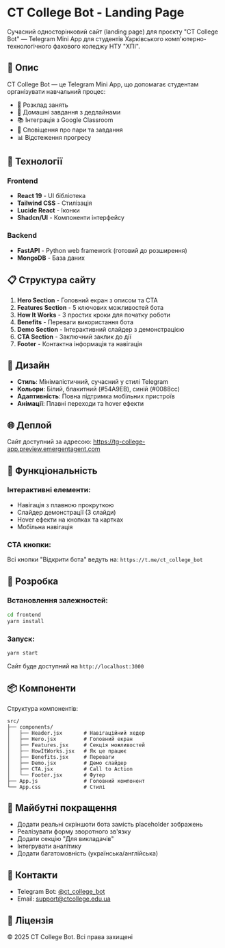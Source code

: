 # CT College Bot - Landing Page

Сучасний односторінковий сайт (landing page) для проєкту "CT College Bot" — Telegram Mini App для студентів Харківського комп'ютерно-технологічного фахового коледжу НТУ "ХПІ".

## 🎯 Опис

CT College Bot — це Telegram Mini App, що допомагає студентам організувати навчальний процес:
- 📅 Розклад занять
- 📝 Домашні завдання з дедлайнами
- 📚 Інтеграція з Google Classroom
- 🔔 Сповіщення про пари та завдання
- 📊 Відстеження прогресу

## 🚀 Технології

### Frontend
- **React 19** - UI бібліотека
- **Tailwind CSS** - Стилізація
- **Lucide React** - Іконки
- **Shadcn/UI** - Компоненти інтерфейсу

### Backend
- **FastAPI** - Python web framework (готовий до розширення)
- **MongoDB** - База даних

## 📋 Структура сайту

1. **Hero Section** - Головний екран з описом та CTA
2. **Features Section** - 5 ключових можливостей бота
3. **How It Works** - 3 простих кроки для початку роботи
4. **Benefits** - Переваги використання бота
5. **Demo Section** - Інтерактивний слайдер з демонстрацією
6. **CTA Section** - Заключний заклик до дії
7. **Footer** - Контактна інформація та навігація

## 🎨 Дизайн

- **Стиль**: Мінімалістичний, сучасний у стилі Telegram
- **Кольори**: Білий, блакитний (#54A9EB), синій (#0088cc)
- **Адаптивність**: Повна підтримка мобільних пристроїв
- **Анімації**: Плавні переходи та hover ефекти

## 🌐 Деплой

Сайт доступний за адресою: https://tg-college-app.preview.emergentagent.com

## 📱 Функціональність

### Інтерактивні елементи:
- Навігація з плавною прокруткою
- Слайдер демонстрації (3 слайди)
- Hover ефекти на кнопках та картках
- Мобільна навігація

### CTA кнопки:
Всі кнопки "Відкрити бота" ведуть на: `https://t.me/ct_college_bot`

## 🔧 Розробка

### Встановлення залежностей:
```bash
cd frontend
yarn install
```

### Запуск:
```bash
yarn start
```

Сайт буде доступний на `http://localhost:3000`

## 📦 Компоненти

Структура компонентів:
```
src/
├── components/
│   ├── Header.jsx       # Навігаційний хедер
│   ├── Hero.jsx         # Головний екран
│   ├── Features.jsx     # Секція можливостей
│   ├── HowItWorks.jsx   # Як це працює
│   ├── Benefits.jsx     # Переваги
│   ├── Demo.jsx         # Демо слайдер
│   ├── CTA.jsx          # Call to Action
│   └── Footer.jsx       # Футер
├── App.js               # Головний компонент
└── App.css              # Стилі
```

## 🎯 Майбутні покращення

- Додати реальні скріншоти бота замість placeholder зображень
- Реалізувати форму зворотного зв'язку
- Додати секцію "Для викладачів"
- Інтегрувати аналітику
- Додати багатомовність (українська/англійська)

## 👥 Контакти

- Telegram Bot: [@ct_college_bot](https://t.me/ct_college_bot)
- Email: support@ctcollege.edu.ua

## 📄 Ліцензія

© 2025 CT College Bot. Всі права захищені
